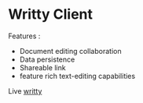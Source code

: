 # Writty Client 

Features : 
- Document editing collaboration 
- Data persistence 
- Shareable link
- feature rich text-editing capabilities

Live [writty](https://writty-collab.netlify.app/)